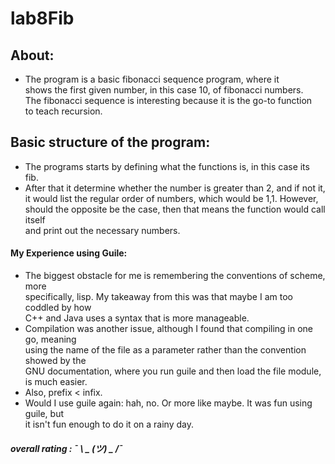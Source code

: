 # lab8Fib
## About: 
* The program is a basic fibonacci sequence program, where it <br> 
  shows the first given number, in this case 10, of fibonacci numbers. <br> 
  The fibonacci sequence is interesting because it is the go-to function <br>
  to teach recursion.
## Basic structure of the program: 
* The programs starts by defining what the functions is, in this case its fib.
* After that it determine whether the number is greater than 2, and if not it, <br>
  it would list the regular order of numbers, which would be 1,1. However, <br>
  should the opposite be the case, then that means the function would call itself <br>
  and print out the necessary numbers.
#### My Experience using Guile: 
* The biggest obstacle for me is remembering the conventions of scheme, more <br>
  specifically, lisp. My takeaway from this was that maybe I am too coddled by how <br>
  C++ and Java uses a syntax that is more manageable.
* Compilation was another issue, although I found that compiling in one go, meaning <br>
  using the name of the file as a parameter rather than the convention showed by the <br> 
  GNU documentation, where you run guile and then load the file module, is much easier. <br> 
* Also, prefix < infix.
* Would I use guile again: hah, no. Or more like maybe. It was fun using guile, but <br>
  it isn't fun enough to do it on a rainy day.
##### overall rating :  ¯ \ _ (ツ) _ /¯

